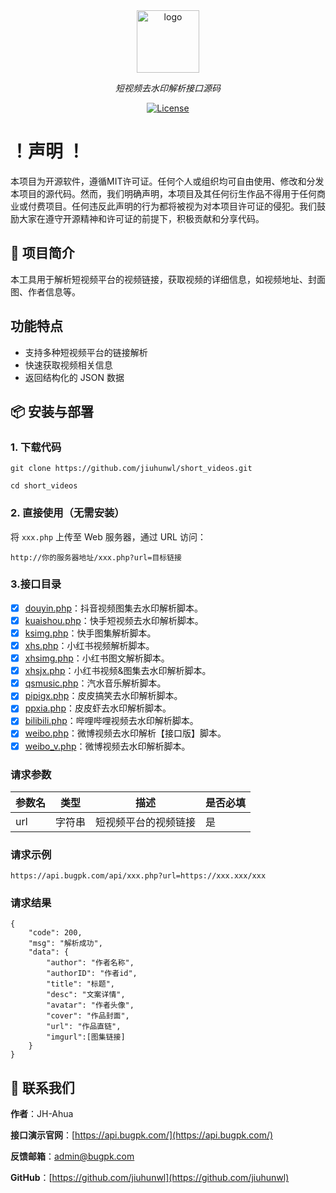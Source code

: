 <div align="center">
  <img width="100px" alt="logo" src="https://api.bugpk.com/logo.png"/></a>
  <p><em>短视频去水印解析接口源码</em></p>
<div>
  <a href="https://github.com/jiuhunwl/short_videos/main/LICENSE">
    <img src="https://img.shields.io/github/license/jiuhunwl/short_videos" alt="License" />
  </a>
</div>
<div>
</div>
</div>

# ！声明 ！
本项目为开源软件，遵循MIT许可证。任何个人或组织均可自由使用、修改和分发本项目的源代码。然而，我们明确声明，本项目及其任何衍生作品不得用于任何商业或付费项目。任何违反此声明的行为都将被视为对本项目许可证的侵犯。我们鼓励大家在遵守开源精神和许可证的前提下，积极贡献和分享代码。

## 🚀 项目简介
本工具用于解析短视频平台的视频链接，获取视频的详细信息，如视频地址、封面图、作者信息等。

## 功能特点
- 支持多种短视频平台的链接解析
- 快速获取视频相关信息
- 返回结构化的 JSON 数据

## 📦 安装与部署

### 1. 下载代码



```
git clone https://github.com/jiuhunwl/short_videos.git

cd short_videos
```
### 2. 直接使用（无需安装）

将 `xxx.php` 上传至 Web 服务器，通过 URL 访问：
```
http://你的服务器地址/xxx.php?url=目标链接
```
### 3.接口目录

- [x] [douyin.php](./api/douyin.php)：抖音视频图集去水印解析脚本。
- [x] [kuaishou.php](./api/kuaishou.php)：快手短视频去水印解析脚本。
- [x] [ksimg.php](./api/ksimg.php)：快手图集解析脚本。
- [x] [xhs.php](./api/xhs.php)：小红书视频解析脚本。
- [x] [xhsimg.php](./api/xhsimg.php)：小红书图文解析脚本。
- [x] [xhsjx.php](./api/xhsjx.php)：小红书视频&图集去水印解析脚本。
- [x] [qsmusic.php](./api/qsmusic.php)：汽水音乐解析脚本。
- [x] [pipigx.php](./api/pipigx.php)：皮皮搞笑去水印解析脚本。
- [x] [ppxia.php](./api/ppxia.php)：皮皮虾去水印解析脚本。
- [x] [bilibili.php](./api/bilibili.php)：哔哩哔哩视频去水印解析脚本。
- [x] [weibo.php](./api/weibo.php)：微博视频去水印解析【接口版】脚本。
- [x] [weibo_v.php](./api/weibo_v.php)：微博视频去水印解析脚本。

### 请求参数

| 参数名 | 类型 | 描述 | 是否必填 |
| ---- | ---- | ---- | ---- |
| url | 字符串 | 短视频平台的视频链接 | 是 |

### 请求示例
```plaintext
https://api.bugpk.com/api/xxx.php?url=https://xxx.xxx/xxx
```
### 请求结果
```plaintext
{
    "code": 200,
    "msg": "解析成功",
    "data": {
        "author": "作者名称",
        "authorID": "作者id",
        "title": "标题",
        "desc": "文案详情",
        "avatar": "作者头像",
        "cover": "作品封面",
        "url": "作品直链",
        "imgurl":[图集链接]
    }
}
```
## 📮 联系我们

**作者**：JH-Ahua

**接口演示官网**：[https://api.bugpk.com/](https://api.bugpk.com/)

**反馈邮箱**：[admin@bugpk.com](mailto:admin@bugpk.com)

**GitHub**：[https://github.com/jiuhunwl](https://github.com/jiuhunwl)
